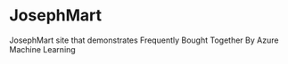 # JosephMart
JosephMart site that demonstrates Frequently Bought Together By Azure Machine Learning
